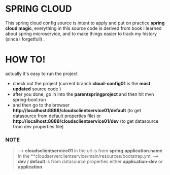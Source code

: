 # SPRING CLOUD

This spring cloud config source is intent to apply and put on practice **spring cloud magic**, everything in this source code is derived from book i learned about spring microservice, and to make things easier to track my history (since i forgetfull) .

# HOW TO!
actually it's easy to run the project
  - check out the project (current branch **cloud-config01** is the **most updated** source code )
  - after you done, go in into the **parentspringproject** and then hit mvn spring-boot:run
  - and then go to the browser **http://localhost:8888/cloudsclientservice01/default** (to get datasource from default properties file) or **http://localhost:8888/cloudsclientservice01/dev** (to get datasource from dev properties file)

### NOTE

> --> **cloudsclientservice01** in the url is from **spring.application.name** in the **cloudserverclientservice/main/resources/bootstrap.yml 
> --> **dev / default** is from datasource properties either **application-dev** or **application** 
